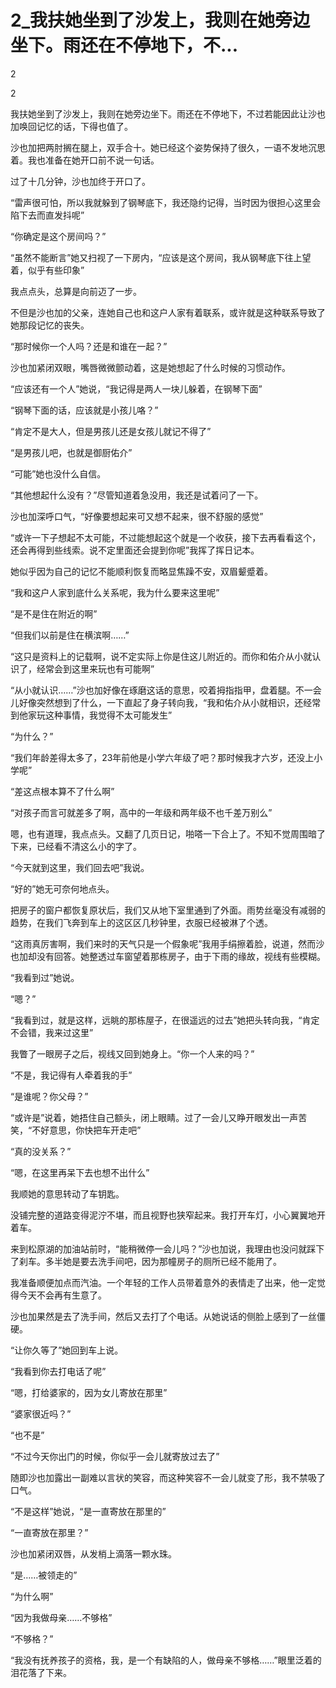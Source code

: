 # 2_我扶她坐到了沙发上，我则在她旁边坐下。雨还在不停地下，不...

2

2

我扶她坐到了沙发上，我则在她旁边坐下。雨还在不停地下，不过若能因此让沙也加唤回记忆的话，下得也值了。

沙也加把两肘搁在腿上，双手合十。她已经这个姿势保持了很久，一语不发地沉思着。我也准备在她开口前不说一句话。

过了十几分钟，沙也加终于开口了。

“雷声很可怕，所以我就躲到了钢琴底下，我还隐约记得，当时因为很担心这里会陷下去而直发抖呢”

“你确定是这个房间吗？”

“虽然不能断言”她又扫视了一下房内，“应该是这个房间，我从钢琴底下往上望着，似乎有些印象”

我点点头，总算是向前迈了一步。

不但是沙也加的父亲，连她自己也和这户人家有着联系，或许就是这种联系导致了她那段记忆的丧失。

“那时候你一个人吗？还是和谁在一起？”

沙也加紧闭双眼，嘴唇微微颤动着，这是她想起了什么时候的习惯动作。

“应该还有一个人”她说，“我记得是两人一块儿躲着，在钢琴下面”

“钢琴下面的话，应该就是小孩儿咯？”

“肯定不是大人，但是男孩儿还是女孩儿就记不得了”

“是男孩儿吧，也就是御厨佑介”

“可能”她也没什么自信。

“其他想起什么没有？”尽管知道着急没用，我还是试着问了一下。

沙也加深呼口气，“好像要想起来可又想不起来，很不舒服的感觉”

“或许一下子想起不太可能，不过能想起这个就是一个收获，接下去再看看这个，还会再得到些线索。说不定里面还会提到你呢”我挥了挥日记本。

她似乎因为自己的记忆不能顺利恢复而略显焦躁不安，双眉颦蹙着。

“我和这户人家到底什么关系呢，我为什么要来这里呢”

“是不是住在附近的啊”

“但我们以前是住在横滨啊……”

“这只是资料上的记载啊，说不定实际上你是住这儿附近的。而你和佑介从小就认识了，经常会到这里来玩也有可能啊”

“从小就认识……”沙也加好像在琢磨这话的意思，咬着拇指指甲，盘着腿。不一会儿好像突然想到了什么，一下直起了身子转向我，“我和佑介从小就相识，还经常到他家玩这种事情，我觉得不太可能发生”

“为什么？”

“我们年龄差得太多了，23年前他是小学六年级了吧？那时候我才六岁，还没上小学呢”

“差这点根本算不了什么啊”

“对孩子而言可就差多了啊，高中的一年级和两年级不也千差万别么”

嗯，也有道理，我点点头。又翻了几页日记，啪嗒一下合上了。不知不觉周围暗了下来，已经看不清这么小的字了。

“今天就到这里，我们回去吧”我说。

“好的”她无可奈何地点头。

把房子的窗户都恢复原状后，我们又从地下室里通到了外面。雨势丝毫没有减弱的趋势，在我们飞奔到车上的这区区几秒钟里，衣服已经被淋了个透。

“这雨真厉害啊，我们来时的天气只是一个假象呢”我用手绢擦着脸，说道，然而沙也加却没有回答。她整透过车窗望着那栋房子，由于下雨的缘故，视线有些模糊。

“我看到过”她说。

“嗯？”

“我看到过，就是这样，远眺的那栋屋子，在很遥远的过去”她把头转向我，“肯定不会错，我来过这里”

我瞥了一眼房子之后，视线又回到她身上。“你一个人来的吗？”

“不是，我记得有人牵着我的手”

“是谁呢？你父母？”

“或许是”说着，她捂住自己额头，闭上眼睛。过了一会儿又睁开眼发出一声苦笑，“不好意思，你快把车开走吧”

“真的没关系？”

“嗯，在这里再呆下去也想不出什么”

我顺她的意思转动了车钥匙。

没铺完整的道路变得泥泞不堪，而且视野也狭窄起来。我打开车灯，小心翼翼地开着车。

来到松原湖的加油站前时，“能稍微停一会儿吗？”沙也加说，我理由也没问就踩下了刹车。多半她是要去洗手间吧，因为那幢房子的厕所已经不能用了。

我准备顺便加点而汽油。一个年轻的工作人员带着意外的表情走了出来，他一定觉得今天不会再有生意了。

沙也加果然是去了洗手间，然后又去打了个电话。从她说话的侧脸上感到了一丝僵硬。

“让你久等了”她回到车上说。

“我看到你去打电话了呢”

“嗯，打给婆家的，因为女儿寄放在那里”

“婆家很近吗？”

“也不是”

“不过今天你出门的时候，你似乎一会儿就寄放过去了”

随即沙也加露出一副难以言状的笑容，而这种笑容不一会儿就变了形，我不禁吸了口气。

“不是这样”她说，“是一直寄放在那里的”

“一直寄放在那里？”

沙也加紧闭双唇，从发梢上滴落一颗水珠。

“是……被领走的”

“为什么啊”

“因为我做母亲……不够格”

“不够格？”

“我没有抚养孩子的资格，我，是一个有缺陷的人，做母亲不够格……”眼里泛着的泪花落了下来。